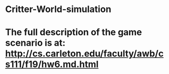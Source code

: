 # Critter-World-simulation

# The full description of the game scenario is at: http://cs.carleton.edu/faculty/awb/cs111/f19/hw6.md.html
